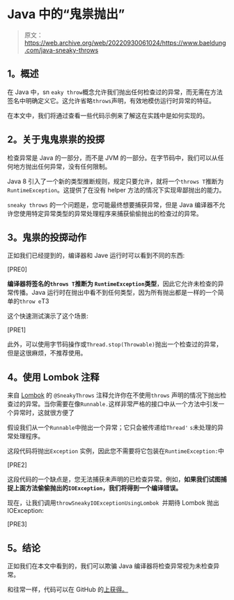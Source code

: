 # Java 中的“鬼祟抛出”

> 原文：<https://web.archive.org/web/20220930061024/https://www.baeldung.com/java-sneaky-throws>

## **1。概述**

在 Java 中，sn `eaky throw`概念允许我们抛出任何检查过的异常，而无需在方法签名中明确定义它。这允许省略`throws`声明，有效地模仿运行时异常的特征。

在本文中，我们将通过查看一些代码示例来了解这在实践中是如何实现的。

## **2。关于鬼鬼祟祟的投掷**

检查异常是 Java 的一部分，而不是 JVM 的一部分。在字节码中，我们可以从任何地方抛出任何异常，没有任何限制。

Java 8 引入了一个新的类型推断规则，规定只要允许，就将一个`throws T`推断为`RuntimeException`。这提供了在没有 helper 方法的情况下实现卑鄙抛出的能力。

`sneaky throws` 的一个问题是，您可能最终想要捕获异常，但是 Java 编译器不允许您使用特定异常类型的异常处理程序来捕获偷偷抛出的检查过的异常。

## **3。鬼祟的投掷动作**

正如我们已经提到的，编译器和 Jave 运行时可以看到不同的东西:

[PRE0]

**编译器将签名的`throws T`推断为 `RuntimeException`类型**，因此它允许未检查的异常传播。Java 运行时在抛出中看不到任何类型，因为所有抛出都是一样的一个简单的`throw e`T3

这个快速测试演示了这个场景:

[PRE1]

此外，可以使用字节码操作或`Thread.stop(Throwable)`抛出一个检查过的异常，但是这很麻烦，不推荐使用。

## **4。使用 Lombok 注释**

来自 [Lombok](https://web.archive.org/web/20220920191012/https://projectlombok.org/) 的 `@SneakyThrows` 注释允许你在不使用`throws` 声明的情况下抛出检查过的异常。当你需要在像`Runnable.`这样非常严格的接口中从一个方法中引发一个异常时，这就很方便了

假设我们从一个`Runnable`中抛出一个异常；它只会被传递给`Thread'` `s`未处理的异常处理程序。

这段代码将抛出`Exception` 实例，因此您不需要将它包装在`RuntimeException:`中

[PRE2]

这段代码的一个缺点是，您无法捕获未声明的已检查异常。例如，**如果我们试图捕捉上面方法偷偷抛出的`IOException`，我们将得到一个编译错误。**

现在，让我们调用`throwSneakyIOExceptionUsingLombok `并期待 Lombok 抛出 IOException:

[PRE3]

## **5。结论**

正如我们在本文中看到的，我们可以欺骗 Java 编译器将检查异常视为未检查异常。

和往常一样，代码可以在 GitHub 的[上获得。](https://web.archive.org/web/20220920191012/https://github.com/eugenp/tutorials/tree/master/core-java-modules/core-java-exceptions-4)